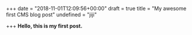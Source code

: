 +++
date = "2018-11-01T12:09:56+00:00"
draft = true
title = "My awesome first CMS blog post"
undefined = "jiji"

+++
**Hello, this is my first post.** 
